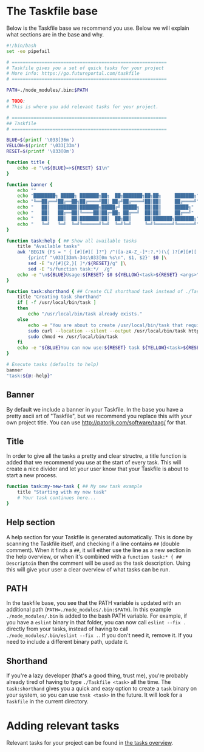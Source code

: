 # The Taskfile base

Below is the Taskfile base we recommend you use. Below we will explain what sections are in the base
and why.

```bash
#!/bin/bash
set -eo pipefail

# =========================================================
# Taskfile gives you a set of quick tasks for your project
# More info: https://go.futureportal.com/taskfile
# =========================================================

PATH=./node_modules/.bin:$PATH

# TODO:
# This is where you add relevant tasks for your project.

# =========================================================
## Taskfile
# =========================================================

BLUE=$(printf '\033[36m')
YELLOW=$(printf '\033[33m')
RESET=$(printf '\033[0m')

function title {
	echo -e "\n${BLUE}=>${RESET} $1\n"
}

function banner {
	echo ""
	echo "████████╗ █████╗ ███████╗██╗  ██╗███████╗██╗██╗     ███████╗"
	echo "╚══██╔══╝██╔══██╗██╔════╝██║ ██╔╝██╔════╝██║██║     ██╔════╝"
	echo "   ██║   ███████║███████╗█████╔╝ █████╗  ██║██║     █████╗"
	echo "   ██║   ██╔══██║╚════██║██╔═██╗ ██╔══╝  ██║██║     ██╔══╝"
	echo "   ██║   ██║  ██║███████║██║  ██╗██║     ██║███████╗███████╗"
	echo "   ╚═╝   ╚═╝  ╚═╝╚══════╝╚═╝  ╚═╝╚═╝     ╚═╝╚══════╝╚══════╝"
}

function task:help { ## Show all available tasks
	title "Available tasks"
	awk 'BEGIN {FS = " { [#][#][ ]?"} /^([a-zA-Z_-]*:?.*)(\{ )?[#][#][ ]?/ \
		{printf "\033[33m%-34s\033[0m %s\n", $1, $2}' $0 |\
		sed -E "s/[#]{2,}[ ]*/${RESET}/g" |\
		sed -E "s/function task:*/  /g"
	echo -e "\n${BLUE}Usage:${RESET} $0 ${YELLOW}<task>${RESET} <args>"
}

function task:shorthand { ## Create CLI shorthand task instead of ./Taskfile
	title "Creating task shorthand"
	if [ -f /usr/local/bin/task ]
	then
		echo "/usr/local/bin/task already exists."
	else
		echo -e "You are about to create /usr/local/bin/task that requires root permission..."
		sudo curl --location --silent --output /usr/local/bin/task https://go.futureportal.com/task-bin
		sudo chmod +x /usr/local/bin/task
	fi
	echo -e "${BLUE}You can now use:${RESET} task ${YELLOW}<task>${RESET} <args>"
}

# Execute tasks (defaults to help)
banner
"task:${@:-help}"
```

## Banner

By default we include a banner in your Taskfile. In the base you have a pretty ascii art of
"Taskfile", but we recommend you replace this with your own project title. You can use
http://patorjk.com/software/taag/ for that.

## Title

In order to give all the tasks a pretty and clear structre, a title function is added that we
recommend you use at the start of every task. This will create a nice divider and let your user know
that your Taskfile is about to start a new process.

```bash
function task:my-new-task { ## My new task example
	title "Starting with my new task"
	# Your task continues here...
}
```

## Help section

A help section for your Taskfile is generated automatically. This is done by scanning the Taskfile
itself, and checking if a line contains `##` (double comment). When it finds a `##`, it will either
use the line as a new section in the help overview, or when it's combined with a
`function task:* { ## Descriptoin` then the comment will be used as the task description. Using this
will give your user a clear overview of what tasks can be run.

## PATH

In the taskfile base, you see that the PATH variable is updated with an additional path
(`PATH=./node_modules/.bin:$PATH`). In this example `./node_modules/.bin` is added to the bash PATH
variable. For example, if you have a `eslint` binary in that folder, you can now call
`eslint --fix .` directly from your tasks, instead of having to call
`./node_modules/.bin/eslint --fix .`. If you don't need it, remove it. If you need to include a
different binary path, update it.

## Shorthand

If you're a lazy developer (that's a good thing, trust me), you're probably already tired of having
to type `./Taskfile <task>` all the time. The `task:shorthand` gives you a quick and easy option to
create a `task` binary on your system, so you can use `task <task>` in the future. It will look for
a `Taskfile` in the current directory.

# Adding relevant tasks

Relevant tasks for your project can be found in [the tasks overview](./README.md#usefull-tasks).
